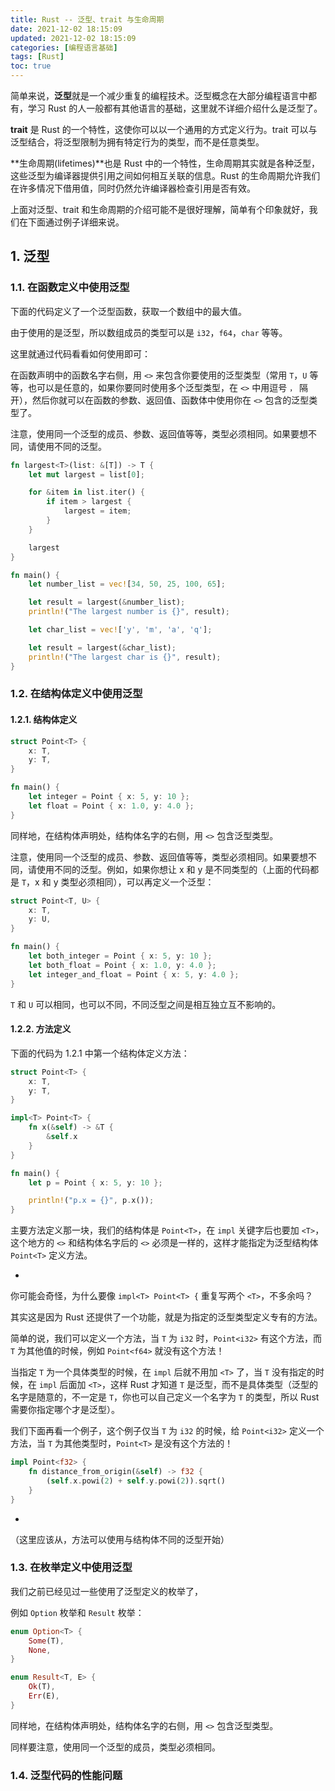 ```yaml
---
title: Rust -- 泛型、trait 与生命周期
date: 2021-12-02 18:15:09
updated: 2021-12-02 18:15:09
categories: [编程语言基础]
tags: [Rust]
toc: true
---
```




简单来说，**泛型**就是一个减少重复的编程技术。泛型概念在大部分编程语言中都有，学习 Rust 的人一般都有其他语言的基础，这里就不详细介绍什么是泛型了。

**trait** 是 Rust 的一个特性，这使你可以以一个通用的方式定义行为。trait 可以与泛型结合，将泛型限制为拥有特定行为的类型，而不是任意类型。

**生命周期(lifetimes)**也是 Rust 中的一个特性，生命周期其实就是各种泛型，这些泛型为编译器提供引用之间如何相互关联的信息。Rust 的生命周期允许我们在许多情况下借用值，同时仍然允许编译器检查引用是否有效。



上面对泛型、trait 和生命周期的介绍可能不是很好理解，简单有个印象就好，我们在下面通过例子详细来说。



## 1. 泛型



### 1.1. 在函数定义中使用泛型

下面的代码定义了一个泛型函数，获取一个数组中的最大值。

由于使用的是泛型，所以数组成员的类型可以是 `i32`，`f64`，`char` 等等。

这里就通过代码看看如何使用即可：

在函数声明中的函数名字右侧，用 `<>` 来包含你要使用的泛型类型（常用 `T`，`U` 等等，也可以是任意的，如果你要同时使用多个泛型类型，在 `<>` 中用逗号 `，` 隔开），然后你就可以在函数的参数、返回值、函数体中使用你在 `<>` 包含的泛型类型了。 

注意，使用同一个泛型的成员、参数、返回值等等，类型必须相同。如果要想不同，请使用不同的泛型。

```rust
fn largest<T>(list: &[T]) -> T {
    let mut largest = list[0];

    for &item in list.iter() {
        if item > largest {
            largest = item;
        }
    }

    largest
}

fn main() {
    let number_list = vec![34, 50, 25, 100, 65];

    let result = largest(&number_list);
    println!("The largest number is {}", result);

    let char_list = vec!['y', 'm', 'a', 'q'];

    let result = largest(&char_list);
    println!("The largest char is {}", result);
}
```



### 1.2. 在结构体定义中使用泛型



#### 1.2.1. 结构体定义

```rust
struct Point<T> {
    x: T,
    y: T,
}

fn main() {
    let integer = Point { x: 5, y: 10 };
    let float = Point { x: 1.0, y: 4.0 };
}
```

同样地，在结构体声明处，结构体名字的右侧，用 `<>` 包含泛型类型。

注意，使用同一个泛型的成员、参数、返回值等等，类型必须相同。如果要想不同，请使用不同的泛型。例如，如果你想让 x 和 y 是不同类型的（上面的代码都是 `T`，x 和 y 类型必须相同），可以再定义一个泛型：

```rust
struct Point<T, U> {
    x: T,
    y: U,
}

fn main() {
    let both_integer = Point { x: 5, y: 10 };
    let both_float = Point { x: 1.0, y: 4.0 };
    let integer_and_float = Point { x: 5, y: 4.0 };
}
```

`T` 和 `U` 可以相同，也可以不同，不同泛型之间是相互独立互不影响的。



#### 1.2.2. 方法定义

下面的代码为 1.2.1 中第一个结构体定义方法：

```rust
struct Point<T> {
    x: T,
    y: T,
}

impl<T> Point<T> {
    fn x(&self) -> &T {
        &self.x
    }
}

fn main() {
    let p = Point { x: 5, y: 10 };

    println!("p.x = {}", p.x());
}
```

主要方法定义那一块，我们的结构体是 `Point<T>`，在 `impl` 关键字后也要加 `<T>`，这个地方的 `<>` 和结构体名字后的 `<>` 必须是一样的，这样才能指定为泛型结构体 `Point<T>` 定义方法。

-

你可能会奇怪，为什么要像 `impl<T> Point<T> {` 重复写两个 `<T>`，不多余吗？

其实这是因为 Rust 还提供了一个功能，就是为指定的泛型类型定义专有的方法。

简单的说，我们可以定义一个方法，当 `T` 为 `i32` 时，`Point<i32>` 有这个方法，而 `T` 为其他值的时候，例如 `Point<f64>` 就没有这个方法！

当指定 `T` 为一个具体类型的时候，在 `impl` 后就不用加 `<T>` 了，当 `T` 没有指定的时候，在 `impl` 后面加 `<T>`，这样 Rust 才知道 `T` 是泛型，而不是具体类型（泛型的名字是随意的，不一定是 `T`，你也可以自己定义一个名字为 `T` 的类型，所以 Rust 需要你指定哪个才是泛型）。

我们下面再看一个例子，这个例子仅当 `T` 为 `i32` 的时候，给 `Point<i32>` 定义一个方法，当 `T` 为其他类型时，`Point<T>` 是没有这个方法的！

```rust
impl Point<f32> {
    fn distance_from_origin(&self) -> f32 {
        (self.x.powi(2) + self.y.powi(2)).sqrt()
    }
}
```

-

（这里应该从，方法可以使用与结构体不同的泛型开始）

### 1.3. 在枚举定义中使用泛型

我们之前已经见过一些使用了泛型定义的枚举了，

例如 `Option` 枚举和 `Result` 枚举：

```rust
enum Option<T> {
    Some(T),
    None,
}
```

```rust
enum Result<T, E> {
    Ok(T),
    Err(E),
}
```

同样地，在结构体声明处，结构体名字的右侧，用 `<>` 包含泛型类型。

同样要注意，使用同一个泛型的成员，类型必须相同。



### 1.4. 泛型代码的性能问题

